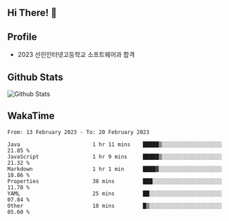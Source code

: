 ## Hi There! 👋

## Profile

-   2023 선린인터넷고등학교 소프트웨어과 합격

## Github Stats

![Github Stats](https://github-readme-stats.vercel.app/api/top-langs/?username=NY0510&theme=tokyonight&hide_border=true&layout=compact)

## WakaTime

<!--START_SECTION:waka-->

```text
From: 13 February 2023 - To: 20 February 2023

Java                       1 hr 11 mins    █████▒░░░░░░░░░░░░░░░░░░░   21.85 %
JavaScript                 1 hr 9 mins     █████▒░░░░░░░░░░░░░░░░░░░   21.32 %
Markdown                   1 hr 1 min      ████▓░░░░░░░░░░░░░░░░░░░░   18.86 %
Properties                 38 mins         ███░░░░░░░░░░░░░░░░░░░░░░   11.78 %
YAML                       25 mins         ██░░░░░░░░░░░░░░░░░░░░░░░   07.84 %
Other                      18 mins         █▒░░░░░░░░░░░░░░░░░░░░░░░   05.60 %
```

<!--END_SECTION:waka-->
